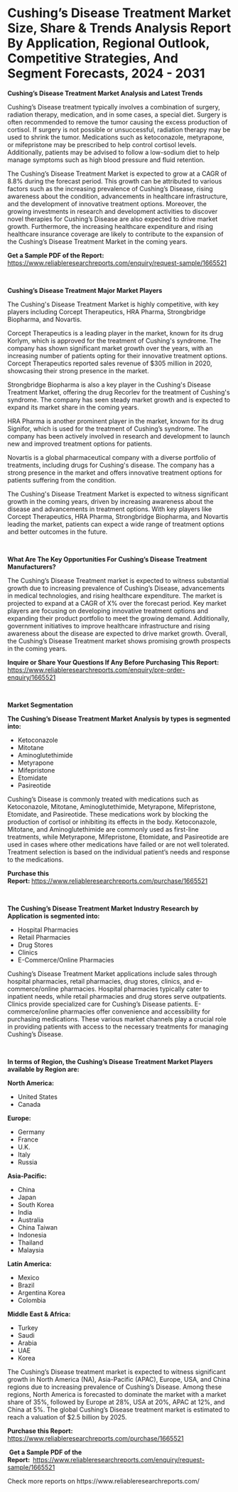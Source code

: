 <p><h1>Cushing’s Disease Treatment Market Size, Share & Trends Analysis Report By Application, Regional Outlook, Competitive Strategies, And Segment Forecasts, 2024 - 2031</h1></p><p><strong>Cushing’s Disease Treatment Market Analysis and Latest Trends</strong></p>
<p><p>Cushing’s Disease treatment typically involves a combination of surgery, radiation therapy, medication, and in some cases, a special diet. Surgery is often recommended to remove the tumor causing the excess production of cortisol. If surgery is not possible or unsuccessful, radiation therapy may be used to shrink the tumor. Medications such as ketoconazole, metyrapone, or mifepristone may be prescribed to help control cortisol levels. Additionally, patients may be advised to follow a low-sodium diet to help manage symptoms such as high blood pressure and fluid retention.</p><p>The Cushing’s Disease Treatment Market is expected to grow at a CAGR of 8.8% during the forecast period. This growth can be attributed to various factors such as the increasing prevalence of Cushing’s Disease, rising awareness about the condition, advancements in healthcare infrastructure, and the development of innovative treatment options. Moreover, the growing investments in research and development activities to discover novel therapies for Cushing’s Disease are also expected to drive market growth. Furthermore, the increasing healthcare expenditure and rising healthcare insurance coverage are likely to contribute to the expansion of the Cushing’s Disease Treatment Market in the coming years.</p></p>
<p><strong>Get a Sample PDF of the Report:&nbsp;</strong> <a href="https://www.reliableresearchreports.com/enquiry/request-sample/1665521">https://www.reliableresearchreports.com/enquiry/request-sample/1665521</a></p>
<p>&nbsp;</p>
<p><strong>Cushing’s Disease Treatment Major Market Players</strong></p>
<p><p>The Cushing's Disease Treatment Market is highly competitive, with key players including Corcept Therapeutics, HRA Pharma, Strongbridge Biopharma, and Novartis. </p><p>Corcept Therapeutics is a leading player in the market, known for its drug Korlym, which is approved for the treatment of Cushing's syndrome. The company has shown significant market growth over the years, with an increasing number of patients opting for their innovative treatment options. Corcept Therapeutics reported sales revenue of $305 million in 2020, showcasing their strong presence in the market.</p><p>Strongbridge Biopharma is also a key player in the Cushing's Disease Treatment Market, offering the drug Recorlev for the treatment of Cushing's syndrome. The company has seen steady market growth and is expected to expand its market share in the coming years. </p><p>HRA Pharma is another prominent player in the market, known for its drug Signifor, which is used for the treatment of Cushing’s syndrome. The company has been actively involved in research and development to launch new and improved treatment options for patients.</p><p>Novartis is a global pharmaceutical company with a diverse portfolio of treatments, including drugs for Cushing's disease. The company has a strong presence in the market and offers innovative treatment options for patients suffering from the condition.</p><p>The Cushing's Disease Treatment Market is expected to witness significant growth in the coming years, driven by increasing awareness about the disease and advancements in treatment options. With key players like Corcept Therapeutics, HRA Pharma, Strongbridge Biopharma, and Novartis leading the market, patients can expect a wide range of treatment options and better outcomes in the future.</p></p>
<p>&nbsp;</p>
<p><strong>What Are The Key Opportunities For Cushing’s Disease Treatment Manufacturers?</strong></p>
<p><p>The Cushing’s Disease Treatment market is expected to witness substantial growth due to increasing prevalence of Cushing’s Disease, advancements in medical technologies, and rising healthcare expenditure. The market is projected to expand at a CAGR of X% over the forecast period. Key market players are focusing on developing innovative treatment options and expanding their product portfolio to meet the growing demand. Additionally, government initiatives to improve healthcare infrastructure and rising awareness about the disease are expected to drive market growth. Overall, the Cushing’s Disease Treatment market shows promising growth prospects in the coming years.</p></p>
<p><strong>Inquire or Share Your Questions If Any Before Purchasing This Report:</strong> <a href="https://www.reliableresearchreports.com/enquiry/pre-order-enquiry/1665521">https://www.reliableresearchreports.com/enquiry/pre-order-enquiry/1665521</a></p>
<p>&nbsp;</p>
<p><strong>Market Segmentation</strong></p>
<p><strong>The Cushing’s Disease Treatment Market Analysis by types is segmented into:</strong></p>
<p><ul><li>Ketoconazole</li><li>Mitotane</li><li>Aminoglutethimide</li><li>Metyrapone</li><li>Mifepristone</li><li>Etomidate</li><li>Pasireotide</li></ul></p>
<p><p>Cushing’s Disease is commonly treated with medications such as Ketoconazole, Mitotane, Aminoglutethimide, Metyrapone, Mifepristone, Etomidate, and Pasireotide. These medications work by blocking the production of cortisol or inhibiting its effects in the body. Ketoconazole, Mitotane, and Aminoglutethimide are commonly used as first-line treatments, while Metyrapone, Mifepristone, Etomidate, and Pasireotide are used in cases where other medications have failed or are not well tolerated. Treatment selection is based on the individual patient’s needs and response to the medications.</p></p>
<p><strong>Purchase this Report:&nbsp;</strong><a href="https://www.reliableresearchreports.com/purchase/1665521">https://www.reliableresearchreports.com/purchase/1665521</a></p>
<p>&nbsp;</p>
<p><strong>The Cushing’s Disease Treatment Market Industry Research by Application is segmented into:</strong></p>
<p><ul><li>Hospital Pharmacies</li><li>Retail Pharmacies</li><li>Drug Stores</li><li>Clinics</li><li>E-Commerce/Online Pharmacies</li></ul></p>
<p><p>Cushing’s Disease Treatment Market applications include sales through hospital pharmacies, retail pharmacies, drug stores, clinics, and e-commerce/online pharmacies. Hospital pharmacies typically cater to inpatient needs, while retail pharmacies and drug stores serve outpatients. Clinics provide specialized care for Cushing’s Disease patients. E-commerce/online pharmacies offer convenience and accessibility for purchasing medications. These various market channels play a crucial role in providing patients with access to the necessary treatments for managing Cushing’s Disease.</p></p>
<p>&nbsp;</p>
<p><strong>In terms of Region, the Cushing’s Disease Treatment Market Players available by Region are:</strong></p>
<p>
    <p> <strong> North America: </strong>
        <ul>
            <li>United States</li>
            <li>Canada</li>
        </ul>
        </p> 
    <p> <strong> Europe: </strong>
        <ul>
            <li>Germany</li>
            <li>France</li>
            <li>U.K.</li>
            <li>Italy</li>
            <li>Russia</li>
        </ul>
        </p> 
    <p> <strong> Asia-Pacific: </strong>
        <ul>
            <li>China</li>
            <li>Japan</li>
            <li>South Korea</li>
            <li>India</li>
            <li>Australia</li>
            <li>China Taiwan</li>
            <li>Indonesia</li>
            <li>Thailand</li>
            <li>Malaysia</li>
        </ul>
        </p> 
    <p> <strong> Latin America: </strong>
        <ul>
            <li>Mexico</li>
            <li>Brazil</li>
            <li>Argentina Korea</li>
            <li>Colombia</li>
        </ul>
        </p> 
    <p> <strong> Middle East & Africa: </strong>
        <ul>
            <li>Turkey</li>
            <li>Saudi</li>
            <li>Arabia</li>
            <li>UAE</li>
            <li>Korea</li>
        </ul>
    </p>
    </p>
<p><p>The Cushing’s Disease treatment market is expected to witness significant growth in North America (NA), Asia-Pacific (APAC), Europe, USA, and China regions due to increasing prevalence of Cushing’s Disease. Among these regions, North America is forecasted to dominate the market with a market share of 35%, followed by Europe at 28%, USA at 20%, APAC at 12%, and China at 5%. The global Cushing’s Disease treatment market is estimated to reach a valuation of $2.5 billion by 2025.</p></p>
<p><strong>Purchase this Report: </strong><a href="https://www.reliableresearchreports.com/purchase/1665521">https://www.reliableresearchreports.com/purchase/1665521</a></p>
<p>&nbsp;<strong>Get a Sample PDF of the Report:&nbsp;&nbsp;</strong><a href="https://www.reliableresearchreports.com/enquiry/request-sample/1665521">https://www.reliableresearchreports.com/enquiry/request-sample/1665521</a></p>
<p><strong></strong></p>
<p>Check more reports on https://www.reliableresearchreports.com/</p>